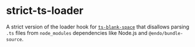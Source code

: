 # strict-ts-loader

A strict version of the loader hook for [`ts-blank-space`](https://www.npmjs.com/package/ts-blank-space) that disallows parsing `.ts` files from `node_modules` dependencies like Node.js and `@endo/bundle-source`.